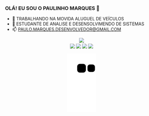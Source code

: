 ### OLÁ!  EU SOU O PAULINHO MARQUES 👋

- 🔭 TRABALHANDO NA MOVIDA ALUGUEL DE VEÍCULOS
- 🌱 ESTUDANTE DE ANALISE E DESENSOLVIMENDO DE SISTEMAS
- 📫 PAULO.MARQUES.DESENVOLVEDOR@GMAIL.COM 

 <div align="center">
  <a href="https://github.com/eupaulinhomarques"/>
  <img height="180em" src="https://github-readme-stats.vercel.app/api?username=eupaulinhomarques&show_icons=true&theme=dracula&include_all_commits=true&count_private=true"/>
 
<div> 
  <a href="https://www.youtube.com/channel/UCyEG3DotLLWDdfij2PaFEIQ/about" target="_blank"><img src="https://img.shields.io/badge/YouTube-FF0000?style=for-the-badge&logo=youtube&logoColor=white" target="_blank"></a>
  <a href="https://instagram.com/eupaulinhomarques" target="_blank"><img src="https://img.shields.io/badge/-Instagram-%23E4405F?style=for-the-badge&logo=instagram&logoColor=white" target="_blank"></a>
 	  <a href = "mailto:paulo.marques.desenvolvedor@gmail.com"><img src="https://img.shields.io/badge/-Gmail-%23333?style=for-the-badge&logo=gmail&logoColor=white" target="_blank"></a>
  <a href="https://www.linkedin.com/in/paulo-henrique-1a75641a4" target="_blank"><img src="https://img.shields.io/badge/-LinkedIn-%230077B5?style=for-the-badge&logo=linkedin&logoColor=white" target="_blank"></a> 
 
  ![Snake animation](https://github.com/rafaballerini/rafaballerini/blob/output/github-contribution-grid-snake.svg)
 
</div>
